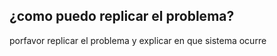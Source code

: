 ## ¿como puedo replicar el problema?
porfavor replicar el problema y explicar en que sistema ocurre
